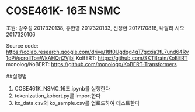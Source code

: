 ﻿# COSE461K- 16조 NSMC

조원: 강주성 2017320138, 홍한영 2017320133, 신정환 2017170816, 나탈리 시오 2017320106



Source code: https://colab.research.google.com/drive/1tIf0Ugdqg4qT7gcxia3tL7und64Rv1dP#scrollTo=WkAHQrj2Vjbl
KoBERT: https://github.com/SKTBrain/KoBERT
monolog/KoBERT: https://github.com/monologg/KoBERT-Transformers


##실행법

1. COSE461K_NSMC_16조.ipynb를 실행한다
2. tokenization_kobert.py를 import한다
3. ko_data.csv와 ko_sample.csv를 업로드하여 테스트한다

